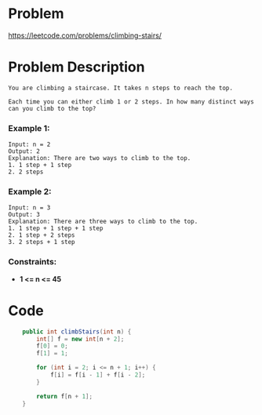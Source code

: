 # Problem
https://leetcode.com/problems/climbing-stairs/
# Problem Description
```
You are climbing a staircase. It takes n steps to reach the top.

Each time you can either climb 1 or 2 steps. In how many distinct ways can you climb to the top?
```
### Example 1:
```
Input: n = 2
Output: 2
Explanation: There are two ways to climb to the top.
1. 1 step + 1 step
2. 2 steps
```
### Example 2:
```
Input: n = 3
Output: 3
Explanation: There are three ways to climb to the top.
1. 1 step + 1 step + 1 step
2. 1 step + 2 steps
3. 2 steps + 1 step
```

### Constraints:
- **1 <= n <= 45**

# Code
```java
    public int climbStairs(int n) {
        int[] f = new int[n + 2];
        f[0] = 0;
        f[1] = 1;

        for (int i = 2; i <= n + 1; i++) {
            f[i] = f[i - 1] + f[i - 2];
        }

        return f[n + 1];
    }
```
